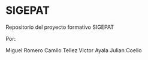 # SIGEPAT
Repositorio del proyecto formativo SIGEPAT

Por:

Miguel Romero
Camilo Tellez
Victor Ayala
Julian Coello